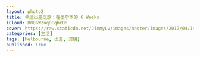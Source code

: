 ```yaml
---
layout: photo2
title: 幸运出差之旅：在墨尔本的 6 Weeks
iCloud: B0QGWZuqDGqbrOR
cover: https://raw.staticdn.net/JimmyLv/images/master/images/2017/04/1492304216368.png
categories: [生活]
tags: [Melbourne, 出差, 滤镜]
published: True
---
```

